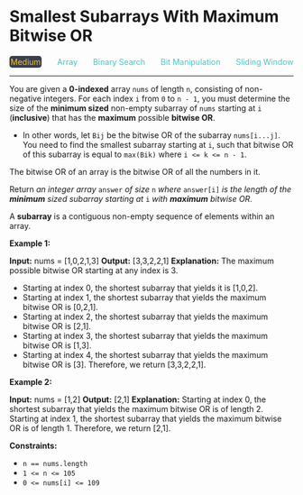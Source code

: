 # Smallest Subarrays With Maximum Bitwise OR

<div style="display: flex; justify-content: space-between; align-items: center">
<div style="color: #fac31d;
padding: 2px; background-color: #3a3f4b; border-radius: 5px;">Medium</div>
<div style="color: #46c6c2">Array</div>
<div style="color: #46c6c2">Binary Search</div>
<div style="color: #46c6c2">Bit Manipulation</div>
<div style="color: #46c6c2">Sliding Window</div>
</div>

---

You are given a **0-indexed** array `nums` of length `n`, consisting of non-negative integers. For each index `i` from `0` to `n - 1`, you must determine the size of the **minimum sized** non-empty subarray of `nums` starting at `i` (**inclusive**) that has the **maximum** possible **bitwise OR**.

*   In other words, let `Bij` be the bitwise OR of the subarray `nums[i...j]`. You need to find the smallest subarray starting at `i`, such that bitwise OR of this subarray is equal to `max(Bik)` where `i <= k <= n - 1`.

The bitwise OR of an array is the bitwise OR of all the numbers in it.

Return _an integer array_ `answer` _of size_ `n` _where_ `answer[i]` _is the length of the **minimum** sized subarray starting at_ `i` _with **maximum** bitwise OR._

A **subarray** is a contiguous non-empty sequence of elements within an array.

**Example 1:**

**Input:** nums = \[1,0,2,1,3\]
**Output:** \[3,3,2,2,1\]
**Explanation:**
The maximum possible bitwise OR starting at any index is 3. 
- Starting at index 0, the shortest subarray that yields it is \[1,0,2\].
- Starting at index 1, the shortest subarray that yields the maximum bitwise OR is \[0,2,1\].
- Starting at index 2, the shortest subarray that yields the maximum bitwise OR is \[2,1\].
- Starting at index 3, the shortest subarray that yields the maximum bitwise OR is \[1,3\].
- Starting at index 4, the shortest subarray that yields the maximum bitwise OR is \[3\].
Therefore, we return \[3,3,2,2,1\]. 

**Example 2:**

**Input:** nums = \[1,2\]
**Output:** \[2,1\]
**Explanation:**
Starting at index 0, the shortest subarray that yields the maximum bitwise OR is of length 2.
Starting at index 1, the shortest subarray that yields the maximum bitwise OR is of length 1.
Therefore, we return \[2,1\].

**Constraints:**

*   `n == nums.length`
*   `1 <= n <= 105`
*   `0 <= nums[i] <= 109`